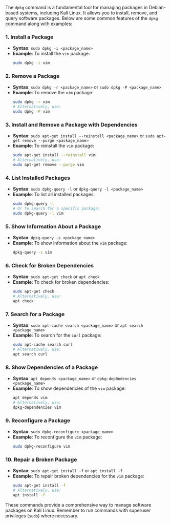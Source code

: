  The `dpkg` command is a fundamental tool for managing packages in Debian-based systems, including Kali Linux. It allows you to install, remove, and query software packages. Below are some common features of the `dpkg` command along with examples:

### 1. **Install a Package**
   - **Syntax**: `sudo dpkg -i <package_name>`
   - **Example**: To install the `vim` package:
     ```sh
     sudo dpkg -i vim
     ```

### 2. **Remove a Package**
   - **Syntax**: `sudo dpkg -r <package_name>` or `sudo dpkg -P <package_name>`
   - **Example**: To remove the `vim` package:
     ```sh
     sudo dpkg -r vim
     # Alternatively, use:
     sudo dpkg -P vim
     ```

### 3. **Install and Remove a Package with Dependencies**
   - **Syntax**: `sudo apt-get install --reinstall <package_name>` or `sudo apt-get remove --purge <package_name>`
   - **Example**: To reinstall the `vim` package:
     ```sh
     sudo apt-get install --reinstall vim
     # Alternatively, use:
     sudo apt-get remove --purge vim
     ```

### 4. **List Installed Packages**
   - **Syntax**: `sudo dpkg-query -l` or `dpkg-query -l <package_name>`
   - **Example**: To list all installed packages:
     ```sh
     sudo dpkg-query -l
     # Or to search for a specific package:
     sudo dpkg-query -l vim
     ```

### 5. **Show Information About a Package**
   - **Syntax**: `dpkg-query -s <package_name>`
   - **Example**: To show information about the `vim` package:
     ```sh
     dpkg-query -s vim
     ```

### 6. **Check for Broken Dependencies**
   - **Syntax**: `sudo apt-get check` or `apt check`
   - **Example**: To check for broken dependencies:
     ```sh
     sudo apt-get check
     # Alternatively, use:
     apt check
     ```

### 7. **Search for a Package**
   - **Syntax**: `sudo apt-cache search <package_name>` or `apt search <package_name>`
   - **Example**: To search for the `curl` package:
     ```sh
     sudo apt-cache search curl
     # Alternatively, use:
     apt search curl
     ```

### 8. **Show Dependencies of a Package**
   - **Syntax**: `apt depends <package_name>` or `dpkg-dep0ndencies <package_name>`
   - **Example**: To show dependencies of the `vim` package:
     ```sh
     apt depends vim
     # Alternatively, use:
     dpkg-dependencies vim
     ```

### 9. **Reconfigure a Package**
   - **Syntax**: `sudo dpkg-reconfigure <package_name>`
   - **Example**: To reconfigure the `vim` package:
     ```sh
     sudo dpkg-reconfigure vim
     ```

### 10. **Repair a Broken Package**
   - **Syntax**: `sudo apt-get install -f` or `apt install -f`
   - **Example**: To repair broken dependencies for the `vim` package:
     ```sh
     sudo apt-get install -f
     # Alternatively, use:
     apt install -f
     ```

These commands provide a comprehensive way to manage software packages on Kali Linux. Remember to run commands with superuser privileges (`sudo`) where necessary.

